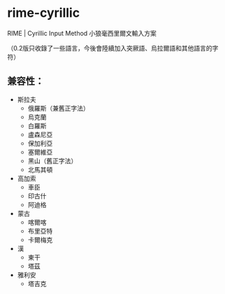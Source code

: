 # rime-cyrillic
RIME | Cyrillic Input Method
小狼毫西里爾文輸入方案

（0.2版只收錄了一些語言，今後會陸續加入突厥語、烏拉爾語和其他語言的字符）

## 兼容性：
- 斯拉夫
  - 俄羅斯（兼舊正字法）
  - 烏克蘭
  - 白羅斯
  - 盧森尼亞
  - 保加利亞
  - 塞爾維亞
  - 黑山（舊正字法）
  - 北馬其頓
- 高加索
  - 車臣
  - 印古什
  - 阿迪格
- 蒙古
  - 喀爾喀
  - 布里亞特
  - 卡爾梅克
- 漢
  - 東干
  - 塔茲
- 雅利安
  - 塔吉克

